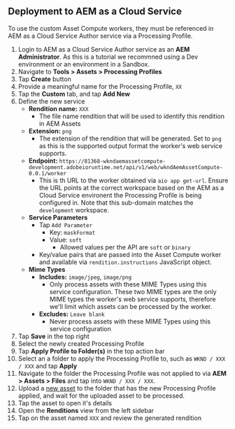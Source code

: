 ## Deployment to AEM as a Cloud Service

To use the custom Asset Compute workers, they must be referenced in AEM as a Cloud Service Author service via a Processing Profile.

1. Login to AEM as a Cloud Service Author service as an __AEM Administrator__. As this is a tutorial we recommned using a Dev environment or an environment in a Sandbox.
1. Navigate to __Tools > Assets > Processing Profiles__
1. Tap __Create__ button
1. Provide a meaningful name for the Processing Profile, `XX`
1. Tap the __Custom__ tab, and tap __Add New__
1. Define the new service
    + __Rendition name:__ `XXX`
        + The file name rendition that will be used to identify this rendition in AEM Assets
    + __Extension:__ `png`
        + The extension of the rendition that will be generated. Set to `png` as this is the supported output format the worker's web service supports.
    + __Endpoint:__ `https://81368-wkndaemassetcompute-development.adobeioruntime.net/api/v1/web/wkndAemAssetCompute-0.0.1/worker`
        + This is th URL to the worker obtained via `aio app get-url`. Ensure the URL points at the correct workspace based on the AEM as a Cloud Service environent the Processing Profile is being configured in. Note that this sub-domain matches the `development` workspace.
    + __Service Parameters__
        + Tap `Add Parameter`
            + Key: `maskFormat`
            + Value: `soft`
                + Allowed values per the API are `soft` or `binary`
        + Key/value pairs that are passed into the Asset Compute worker and available via `rendition.instructions` JavaScript object.
    + __Mime Types__
        + __Includes:__ `image/jpeg`, `image/png`
            + Only process assets with these MIME Types using this service configuration. These two MIME types are the only MIME types the worker's web service supports, therefore we'll limit which assets can be processed by the worker.
        + __Excludes:__ `Leave blank`
            + Never process assets with these MIME Types using this service configuration
1. Tap __Save__ in the top right
1. Select the newly created Processing Profile
1. Tap __Apply Profile to Folder(s)__ in the top action bar
1. Select an a folder to apply the Processing Profile to, such as `WKND / XXX / XXX` and tap __Apply__
1. Navigate to the folder the Processing Profile was not applied to via __AEM > Assets > Files__ and tap into  `WKND / XXX / XXX`.
1. Upload a [new asset](./assets/processing-profiles/new-asset.jpeg) to the folder that has the new Processing Profile applied, and wait for the uploaded asset to be processed.
1. Tap the asset to open it's details
1. Open the __Renditions__ view from the left sidebar
1. Tap on the asset named `XXX` and review the generated rendition